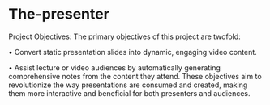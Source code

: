# The-presenter

Project Objectives:
The primary objectives of this project are twofold:

•	Convert static presentation slides into dynamic, engaging video content.

•	 Assist lecture or video audiences by automatically generating comprehensive notes from the content they attend.
These objectives aim to revolutionize the way presentations are consumed and created, making them more interactive and beneficial for both presenters and audiences.
